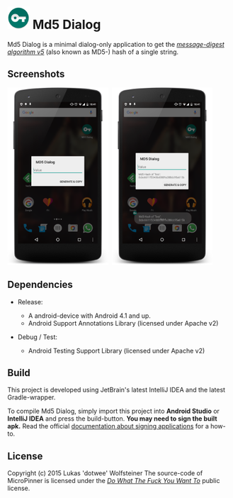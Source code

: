 # <img src="art/ic_highres.png" height="50px"/> Md5 Dialog

Md5 Dialog is a minimal dialog-only application to get the [_message-digest algorithm v5_](https://en.wikipedia.org/wiki/MD5) (also known as MD5-) hash of a single string.

## Screenshots

<img src="art/sc_unused.png" height="400px"/>
&nbsp;<img src="art/sc_used.png" height="400px"/>

## Dependencies

- Release:
    - A android-device with Android 4.1 and up.
    - Android Support Annotations Library (licensed under Apache v2)
    
- Debug / Test:
    - Android Testing Support Library (licensed under Apache v2)

## Build

This project is developed using JetBrain's latest IntelliJ IDEA and the latest Gradle-wrapper.

To compile Md5 Dialog, simply import this project into **Android Studio** or **IntelliJ IDEA** and press the build-button.
**You may need to sign the built apk.** Read the official [documentation about signing applications](https://developer.android.com/tools/publishing/app-signing.html) for a how-to.

## License

Copyright (c) 2015 Lukas 'dotwee' Wolfsteiner
The source-code of MicroPinner is licensed under the [_Do What The Fuck You Want To_](/LICENSE) public license.